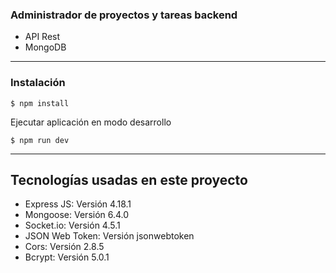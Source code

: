 ### Administrador de proyectos y tareas backend

- API Rest
- MongoDB

-------------

### Instalación

`$ npm install`

Ejecutar aplicación en modo desarrollo

`$ npm run dev`

-------------

## Tecnologías usadas en este proyecto

* Express JS: Versión 4.18.1 
* Mongoose: Versión 6.4.0
* Socket.io: Versión 4.5.1
* JSON Web Token: Versión jsonwebtoken
* Cors: Versión 2.8.5
* Bcrypt: Versión 5.0.1





